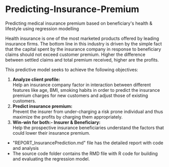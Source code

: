 # Predicting-Insurance-Premium
Predicting medical insurance premium based on beneficiary's health &amp; lifestyle using regression modelling


Health insurance is one of the most marketed products offered by leading insurance firms. The bottom line in this industry is driven by the simple fact that the capital spent by the insurance company in response to beneficiary claims should not exceed customer premium. Higher the difference between settled claims and total premium received, higher are the profits.   

This predictive model seeks to achieve the following objectives:   

1. **Analyze client profile:**   
Help an insurance company factor in interaction between different features like age, BMI, smoking habits in order to predict the insurance premium charges for new customers and adjust those of existing customers.   
2. **Predict insurance premium:**     
Prevent the insurer from under-charging a risk prone individual and thus maximize the profits by charging them appropriately.   
3. **Win-win for both:- Insurer & Beneficiary:**    
Help the prospective insurance beneficiaries understand the factors that could lower their insurance premium.   

 - "REPORT_InsurancePrediction.md" file has the detailed report with code and analysis
 - The source code folder contains the RMD file with R code for building and evaluating the regression model.   
